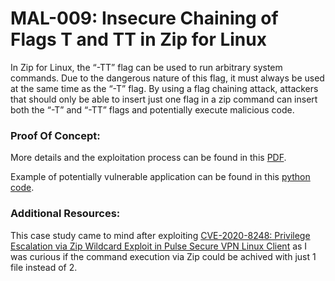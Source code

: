 # MAL-009: Insecure Chaining of Flags T and TT in Zip for Linux

In Zip for Linux, the “-TT” flag can be used to run arbitrary system commands. Due to the dangerous nature of this flag, it must always be used at the same time as the “-T” flag. By using a flag chaining attack, attackers that should only be able to insert just one flag in a zip command can insert both the “-T” and “-TT” flags and potentially execute malicious code.

### Proof Of Concept:

More details and the exploitation process can be found in this [PDF](https://github.com/mbadanoiu/MAL-009/blob/main/Zip%20-%20MAL-009.pdf).

Example of potentially vulnerable application can be found in this [python code](https://github.com/mbadanoiu/MAL-009/blob/main/exploit_me.py).

### Additional Resources:

This case study came to mind after exploiting [CVE-2020-8248: Privilege Escalation via Zip Wildcard Exploit in Pulse Secure VPN Linux Client](https://github.com/mbadanoiu/CVE-2020-8248/blob/main/Pulse%20Secure%20VPN%20Linux%20Client%20-%20CVE-2020-8248.pdf) as I was curious if the command execution via Zip could be achived with just 1 file instead of 2.
